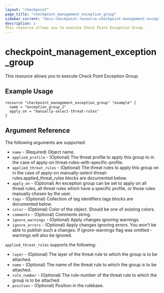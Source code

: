 ```yaml
---
layout: "checkpoint"
page_title: "checkpoint_management_exception_group"
sidebar_current: "docs-checkpoint-resource-checkpoint-management-exception-group"
description: |-
This resource allows you to execute Check Point Exception Group.
---
```


# checkpoint_management_exception_group

This resource allows you to execute Check Point Exception Group.

## Example Usage


```hcl
resource "checkpoint_management_exception_group" "example" {
  name = "exception_group_2"
  apply_on = "manually-select-threat-rules"
}
```

## Argument Reference

The following arguments are supported:

* `name` - (Required) Object name. 
* `applied_profile` - (Optional) The threat profile to apply this group to in the case of apply-on threat-rules-with-specific-profile. 
* `applied_threat_rules` - (Optional) The threat rules to apply this group on in the case of apply-on manually-select-threat-rules.applied_threat_rules blocks are documented below.
* `apply_on` - (Optional) An exception group can be set to apply on all threat rules, all threat rules which have a specific profile, or those rules manually chosen by the user. 
* `tags` - (Optional) Collection of tag identifiers.tags blocks are documented below.
* `color` - (Optional) Color of the object. Should be one of existing colors. 
* `comments` - (Optional) Comments string. 
* `ignore_warnings` - (Optional) Apply changes ignoring warnings. 
* `ignore_errors` - (Optional) Apply changes ignoring errors. You won't be able to publish such a changes. If ignore-warnings flag was omitted - warnings will also be ignored. 


`applied_threat_rules` supports the following:

* `layer` - (Optional) The layer of the threat rule to which the group is to be attached. 
* `name` - (Optional) The name of the threat rule to which the group is to be attached. 
* `rule_number` - (Optional) The rule-number of the threat rule to which the group is to be attached. 
* `position` - (Optional) Position in the rulebase. 

